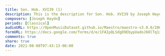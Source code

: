 ```yaml
---
title: Son. Hob. XVI39 (1)
description: This is the description for Son. Hob. XVI39 by Joseph Haydn
composers: [Joseph Haydn]
periods: [Classical]
audioURL: https://OpenMusicDataset.github.io/Maestro/maestro-v3.0.0/2006/MIDI-Unprocessed_23_R1_2006_01-05_ORIG_MID--AUDIO_23_R1_2006_02_Track02_wav.midi
formURL: https://docs.google.com/forms/d/e/1FAIpQLSdgD9EbypUadoJ6OlTq1xvNr3UvnBlMVOCjjbG773MPihuQbw/viewform
comments: true
share: true
date: 2021-08-08T07:43:13-06:00
---
```

